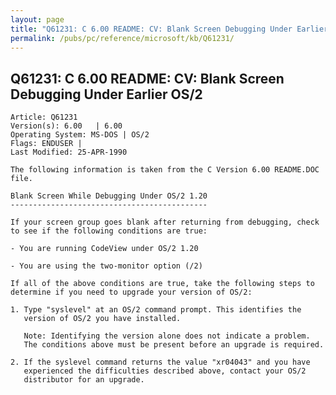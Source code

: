 ```yaml
---
layout: page
title: "Q61231: C 6.00 README: CV: Blank Screen Debugging Under Earlier OS/2"
permalink: /pubs/pc/reference/microsoft/kb/Q61231/
---
```


## Q61231: C 6.00 README: CV: Blank Screen Debugging Under Earlier OS/2

	Article: Q61231
	Version(s): 6.00   | 6.00
	Operating System: MS-DOS | OS/2
	Flags: ENDUSER |
	Last Modified: 25-APR-1990
	
	The following information is taken from the C Version 6.00 README.DOC
	file.
	
	Blank Screen While Debugging Under OS/2 1.20
	--------------------------------------------
	
	If your screen group goes blank after returning from debugging, check
	to see if the following conditions are true:
	
	- You are running CodeView under OS/2 1.20
	
	- You are using the two-monitor option (/2)
	
	If all of the above conditions are true, take the following steps to
	determine if you need to upgrade your version of OS/2:
	
	1. Type "syslevel" at an OS/2 command prompt. This identifies the
	   version of OS/2 you have installed.
	
	   Note: Identifying the version alone does not indicate a problem.
	   The conditions above must be present before an upgrade is required.
	
	2. If the syslevel command returns the value "xr04043" and you have
	   experienced the difficulties described above, contact your OS/2
	   distributor for an upgrade.
